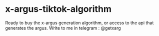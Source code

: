 # x-argus-tiktok-algorithm
Ready to buy the x-argus generation algorithm, or access to the api that generates the argus. 
Write to me in telegram : @getxarg

